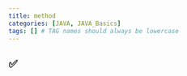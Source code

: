 ```yaml
---
title: method
categories: [JAVA, JAVA_Basics]
tags: [] # TAG names should always be lowercase
---
```


## ✅
